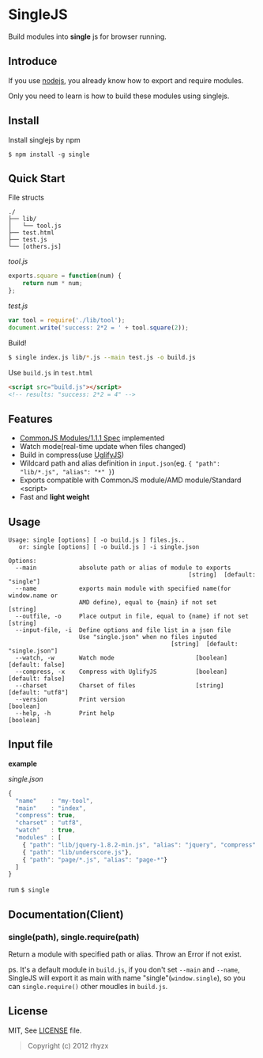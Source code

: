 SingleJS
========

Build modules into **single** js for browser running.


Introduce
---------

If you use [nodejs](http://nodejs.org/), you already know how to export and require modules.

Only you need to learn is how to build these modules using singlejs.




Install
-------

Install singlejs by npm

    $ npm install -g single



Quick Start
-----------

File structs
```
./
├── lib/
│   └── tool.js
├── test.html
├── test.js
└── [others.js]
```


*tool.js*
```js
exports.square = function(num) {
    return num * num;
};
```


*test.js*
```js
var tool = require('./lib/tool');
document.write('success: 2*2 = ' + tool.square(2));
```


Build!
```sh
$ single index.js lib/*.js --main test.js -o build.js
```


Use `build.js` in `test.html`
```html
<script src="build.js"></script>
<!-- results: "success: 2*2 = 4" -->
```


Features
--------

- [CommonJS Modules/1.1.1 Spec](http://wiki.commonjs.org/wiki/Modules/1.1.1) implemented
- Watch mode(real-time update when files changed)
- Build in compress(use [UglifyJS](https://github.com/mishoo/UglifyJS2))
- Wildcard path and alias definition in `input.json`(eg. `{ "path": "lib/*.js", "alias": "*" }`)
- Exports compatible with CommonJS module/AMD module/Standard &lt;script&gt;
- Fast and **light weight**


Usage
-----

```
Usage: single [options] [ -o build.js ] files.js..
   or: single [options] [ -o build.js ] -i single.json

Options:
  --main            absolute path or alias of module to exports
                                                   [string]  [default: "single"]
  --name            exports main module with specified name(for window.name or
                    AMD define), equal to {main} if not set             [string]
  --outfile, -o     Place output in file, equal to {name} if not set    [string]
  --input-file, -i  Define options and file list in a json file
                    Use "single.json" when no files inputed
                                              [string]  [default: "single.json"]
  --watch, -w       Watch mode                       [boolean]  [default: false]
  --compress, -x    Compress with UglifyJS           [boolean]  [default: false]
  --charset         Charset of files                 [string]  [default: "utf8"]
  --version         Print version                                      [boolean]
  --help, -h        Print help                                         [boolean]
```

Input file
----------

**example**

*single.json*

```js
{
  "name"    : "my-tool",
  "main"    : "index",
  "compress": true,
  "charset" : "utf8",
  "watch"   : true,
  "modules" : [
    { "path": "lib/jquery-1.8.2-min.js", "alias": "jquery", "compress": false },
    { "path": "lib/underscore.js"},
    { "path": "page/*.js", "alias": "page-*"}
  ]
}
```

run `$ single`


Documentation(Client)
---------------------

### single(path), single.require(path)

Return a module with specified path or alias.
Throw an Error if not exist.

ps. It's a default module in `build.js`, if you don't set `--main` and `--name`,
SingleJS will export it as main with name "single"(`window.single`), so you can `single.require()` other 
moudles in `build.js`.



License
-------

MIT, See [LICENSE](https://github.com/rhyzx/single/blob/master/LICENSE "License") file.

> Copyright (c) 2012 rhyzx
